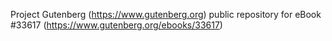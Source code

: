 Project Gutenberg (https://www.gutenberg.org) public repository for eBook #33617 (https://www.gutenberg.org/ebooks/33617)
